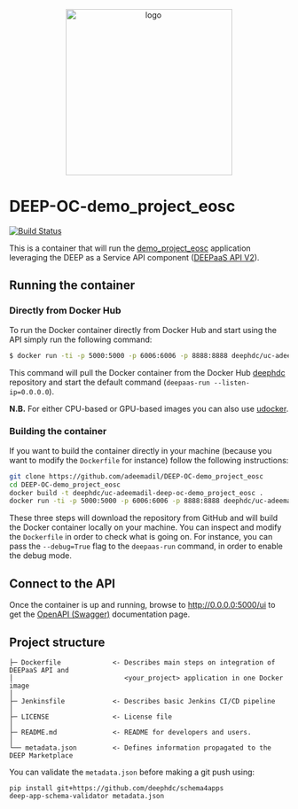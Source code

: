 <div align="center">
<img src="https://marketplace.deep-hybrid-datacloud.eu/images/logo-deep.png" alt="logo" width="300"/>
</div>

# DEEP-OC-demo_project_eosc
[![Build Status](https://jenkins.indigo-datacloud.eu/buildStatus/icon?job=Pipeline-as-code/DEEP-OC-org/UC-adeemadil-DEEP-OC-demo_project_eosc/master)](https://jenkins.indigo-datacloud.eu/job/Pipeline-as-code/job/DEEP-OC-org/job/UC-adeemadil-DEEP-OC-demo_project_eosc/job/master)

This is a container that will run the [demo_project_eosc](https://github.com/adeemadil/demo_project_eosc) application leveraging the DEEP as a Service API component ([DEEPaaS API V2](https://github.com/indigo-dc/DEEPaaS)).

    
## Running the container

### Directly from Docker Hub

To run the Docker container directly from Docker Hub and start using the API simply run the following command:

```bash
$ docker run -ti -p 5000:5000 -p 6006:6006 -p 8888:8888 deephdc/uc-adeemadil-deep-oc-demo_project_eosc
```

This command will pull the Docker container from the Docker Hub [deephdc](https://hub.docker.com/u/deephdc/) repository and start the default command (`deepaas-run --listen-ip=0.0.0.0`).

**N.B.** For either CPU-based or GPU-based images you can also use [udocker](https://github.com/indigo-dc/udocker).

### Building the container

If you want to build the container directly in your machine (because you want to modify the `Dockerfile` for instance) follow the following instructions:
```bash
git clone https://github.com/adeemadil/DEEP-OC-demo_project_eosc
cd DEEP-OC-demo_project_eosc
docker build -t deephdc/uc-adeemadil-deep-oc-demo_project_eosc .
docker run -ti -p 5000:5000 -p 6006:6006 -p 8888:8888 deephdc/uc-adeemadil-deep-oc-demo_project_eosc
```

These three steps will download the repository from GitHub and will build the Docker container locally on your machine. You can inspect and modify the `Dockerfile` in order to check what is going on. For instance, you can pass the `--debug=True` flag to the `deepaas-run` command, in order to enable the debug mode.


## Connect to the API

Once the container is up and running, browse to http://0.0.0.0:5000/ui to get the [OpenAPI (Swagger)](https://www.openapis.org/) documentation page.


## Project structure
```
├─ Dockerfile             <- Describes main steps on integration of DEEPaaS API and
│                            <your_project> application in one Docker image
│
├─ Jenkinsfile            <- Describes basic Jenkins CI/CD pipeline
│
├─ LICENSE                <- License file
│
├─ README.md              <- README for developers and users.
│
└── metadata.json         <- Defines information propagated to the DEEP Marketplace
```

You can validate the `metadata.json` before making a git push using:
```shell
pip install git+https://github.com/deephdc/schema4apps
deep-app-schema-validator metadata.json
```
